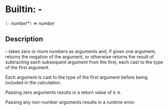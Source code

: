 Builtin: -
==========

`(-` _number_*`)` => _number_

Description
-----------

**-** takes zero or more numbers as arguments and, if given one argument,
returns the negation of the argument, or otherwise returns the result of
subtracting each subsequent argument from the first, each cast to the type of
the first argument.

Each argument is cast to the type of the first argument before being included
in the calculation.

Passing zero arguments results in a return value of `0.0`.

Passing any non-number arguments results in a runtime error.

